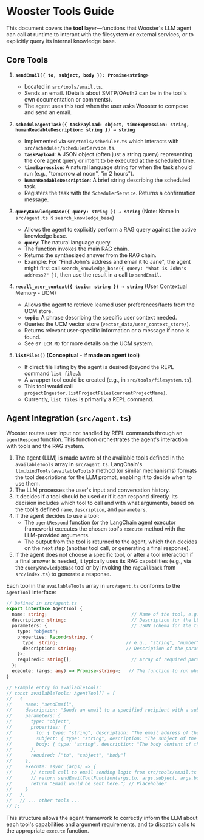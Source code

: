 # Wooster Tools Guide

This document covers the **tool** layer—functions that Wooster's LLM agent can call at runtime to interact with the filesystem or external services, or to explicitly query its internal knowledge base.

## Core Tools

1. **`sendEmail({ to, subject, body }): Promise<string>`**
   - Located in `src/tools/email.ts`.
   - Sends an email. (Details about SMTP/OAuth2 can be in the tool's own documentation or comments).
   - The agent uses this tool when the user asks Wooster to compose and send an email.

2. **`scheduleAgentTask({ taskPayload: object, timeExpression: string, humanReadableDescription: string }) → string`**
   - Implemented via `src/tools/scheduler.ts` which interacts with `src/scheduler/schedulerService.ts`.
   - **`taskPayload`**: A JSON object (often just a string query) representing the core agent query or intent to be executed at the scheduled time.
   - **`timeExpression`**: A natural language string for when the task should run (e.g., "tomorrow at noon", "in 2 hours").
   - **`humanReadableDescription`**: A brief string describing the scheduled task.
   - Registers the task with the `SchedulerService`. Returns a confirmation message.

3. **`queryKnowledgeBase({ query: string }) → string`** (Note: Name in `src/agent.ts` is `search_knowledge_base`)
   - Allows the agent to explicitly perform a RAG query against the active knowledge base.
   - **`query`**: The natural language query.
   - The function invokes the main RAG chain.
   - Returns the synthesized answer from the RAG chain.
   - Example: For "Find John's address and email it to Jane", the agent might first call `search_knowledge_base({ query: "What is John's address?" })`, then use the result in a call to `sendEmail`.

4. **`recall_user_context({ topic: string }) → string`** (User Contextual Memory - UCM)
   - Allows the agent to retrieve learned user preferences/facts from the UCM store.
   - **`topic`**: A phrase describing the specific user context needed.
   - Queries the UCM vector store (`vector_data/user_context_store/`).
   - Returns relevant user-specific information or a message if none is found.
   - See `07 UCM.MD` for more details on the UCM system.

5. **`listFiles()` (Conceptual - if made an agent tool)**
   - If direct file listing by the agent is desired (beyond the REPL command `list files`):
   - A wrapper tool could be created (e.g., in `src/tools/filesystem.ts`).
   - This tool would call `projectIngestor.listProjectFiles(currentProjectName)`.
   - Currently, `list files` is primarily a REPL command.

## Agent Integration (`src/agent.ts`)

Wooster routes user input not handled by REPL commands through an `agentRespond` function. This function orchestrates the agent's interaction with tools and the RAG system.

1.  The agent (LLM) is made aware of the available tools defined in the `availableTools` array in `src/agent.ts`. LangChain's `llm.bindTools(availableTools)` method (or similar mechanisms) formats the tool descriptions for the LLM prompt, enabling it to decide when to use them.
2.  The LLM processes the user's input and conversation history.
3.  It decides if a tool should be used or if it can respond directly. Its decision includes which tool to call and with what arguments, based on the tool's defined `name`, `description`, and `parameters`.
4.  If the agent decides to use a tool:
    *   The `agentRespond` function (or the LangChain agent executor framework) executes the chosen tool's `execute` method with the LLM-provided arguments.
    *   The output from the tool is returned to the agent, which then decides on the next step (another tool call, or generating a final response).
5.  If the agent does not choose a specific tool, or after a tool interaction if a final answer is needed, it typically uses its RAG capabilities (e.g., via the `queryKnowledgeBase` tool or by invoking the `ragCallback` from `src/index.ts`) to generate a response.

Each tool in the `availableTools` array in `src/agent.ts` conforms to the `AgentTool` interface:

```typescript
// Defined in src/agent.ts
export interface AgentTool {
  name: string;                               // Name of the tool, e.g., "sendEmail"
  description: string;                        // Description for the LLM to understand what the tool does
  parameters: {                               // JSON schema for the tool's arguments
    type: "object";
    properties: Record<string, { 
      type: string;                         // e.g., "string", "number", "boolean"
      description: string;                  // Description of the parameter for the LLM
    }>;
    required?: string[];                      // Array of required parameter names
  };
  execute: (args: any) => Promise<string>;   // The function to run when the tool is called
}

// Example entry in availableTools:
// const availableTools: AgentTool[] = [
//   {
//     name: "sendEmail",
//     description: "Sends an email to a specified recipient with a subject and body.",
//     parameters: {
//       type: "object",
//       properties: {
//         to: { type: "string", description: "The email address of the recipient." },
//         subject: { type: "string", description: "The subject of the email." },
//         body: { type: "string", description: "The body content of the email." }
//       },
//       required: ["to", "subject", "body"]
//     },
//     execute: async (args) => { 
//       // Actual call to email sending logic from src/tools/email.ts
//       // return sendEmailToolFunction(args.to, args.subject, args.body); 
//       return "Email would be sent here."; // Placeholder
//     }
//   },
//   // ... other tools ...
// ];
```

This structure allows the agent framework to correctly inform the LLM about each tool's capabilities and argument requirements, and to dispatch calls to the appropriate `execute` function.